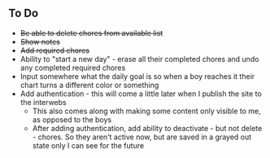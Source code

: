 ## To Do

* ~~Be able to delete chores from available list~~
* ~~Show notes~~
* ~~Add required chores~~
* Ability to "start a new day" - erase all their completed chores and undo any completed required chores
* Input somewhere what the daily goal is so when a boy reaches it their chart turns a different color or something
* Add authentication - this will come a little later when I publish the site to the interwebs
  * This also comes along with making some content only visible to me, as opposed to the boys
  * After adding authentication, add ability to deactivate - but not delete - chores. So they aren't active now, but are saved in a grayed out state only I can see for the future